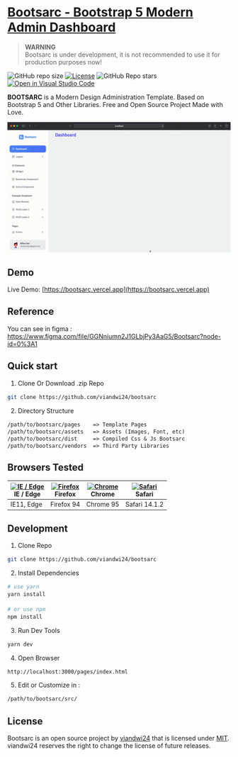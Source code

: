 # [Bootsarc - Bootstrap 5 Modern Admin Dashboard](https://github.com/viandwi24/bootsarc)
> **WARNING** \
> Bootsarc is under development, it is not recommended to use it for production purposes now!

![GitHub repo size](https://img.shields.io/github/repo-size/viandwi24/bootsarc)
[![License](https://img.shields.io/github/license/viandwi24/bootsarc.svg)](LICENSE)
![GitHub Repo stars](https://img.shields.io/github/stars/viandwi24/bootsarc?label=repo%20stars)
[![Open in Visual Studio Code](https://open.vscode.dev/badges/open-in-vscode.svg)](https://open.vscode.dev/viandwi24/bootsarc)

**BOOTSARC** is a Modern Design Administration Template. Based on Bootstrap 5 and Other Libraries. Free and Open Source Project Made with Love.

![Preview](https://github.com/viandwi24/bootsarc/blob/main/assets/images/screenshots/preview.gif?raw=true)

## Demo
Live Demo: [https://bootsarc.vercel.app](https://bootsarc.vercel.app)

## Reference
You can see in figma : \
https://www.figma.com/file/GGNniumn2J1GLbjPy3AaG5/Bootsarc?node-id=0%3A1

## Quick start
1. Clone Or Download .zip Repo
```bash
git clone https://github.com/viandwi24/bootsarc
```
2. Directory Structure
```
/path/to/bootsarc/pages    => Template Pages
/path/to/bootsarc/assets   => Assets (Images, Font, etc)
/path/to/bootsarc/dist     => Compiled Css & Js Bootsarc
/path/to/bootsarc/vendors  => Third Party Libraries
```

## Browsers Tested

| [<img src="https://raw.githubusercontent.com/alrra/browser-logos/master/src/edge/edge_48x48.png" alt="IE / Edge" width="24px" height="24px" />](http://godban.github.io/browsers-support-badges/)<br/>IE / Edge | [<img src="https://raw.githubusercontent.com/alrra/browser-logos/master/src/firefox/firefox_48x48.png" alt="Firefox" width="24px" height="24px" />](http://godban.github.io/browsers-support-badges/)<br/>Firefox | [<img src="https://raw.githubusercontent.com/alrra/browser-logos/master/src/chrome/chrome_48x48.png" alt="Chrome" width="24px" height="24px" />](http://godban.github.io/browsers-support-badges/)<br/>Chrome | [<img src="https://raw.githubusercontent.com/alrra/browser-logos/master/src/safari/safari_48x48.png" alt="Safari" width="24px" height="24px" />](http://godban.github.io/browsers-support-badges/)<br/>Safari |
| --------- | --------- | --------- | --------- |
| IE11, Edge | Firefox 94 | Chrome 95 | Safari 14.1.2 |


## Development
1. Clone Repo
```bash
git clone https://github.com/viandwi24/bootsarc
```
2. Install Dependencies
```bash
# use yarn
yarn install

# or use npm
npm install
```
3. Run Dev Tools
```bash
yarn dev
```
4. Open Browser
```bash
http://localhost:3000/pages/index.html
```
5. Edit or Customize in :
```bash
/path/to/bootsarc/src/
```

## License
Bootsarc is an open source project by [viandwi24](https://www.github.com/viandwi24) that is licensed under [MIT](LICENSE).
viandwi24 reserves the right to change the license of future releases.